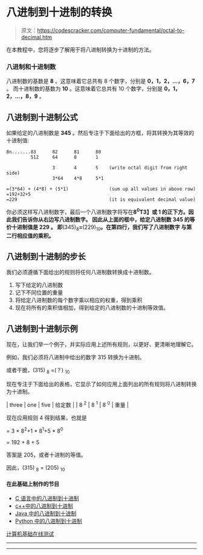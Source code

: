 # 八进制到十进制的转换

> 原文：<https://codescracker.com/computer-fundamental/octal-to-decimal.htm>

在本教程中，您将逐步了解用于将八进制转换为十进制的方法。

### 八进制和十进制数

八进制数的基数是 **8** 。这意味着它总共有 8 个数字，分别是 **0，1，2，...，6，7** 。 而十进制数的基数为 **10** 。这意味着它总共有 10 个数字，分别是 **0，1，2，...，8，9** 。

## 八进制到十进制公式

如果给定的八进制数是 **345** 。然后专注于下面给出的方框，将其转换为其等效的 十进制值:

```
8n.......83      82      81      80
         512     64      8       1

                 3       4       5    (write octal digit from right side)
                 3*64    4*8     5*1

=(3*64) + (4*8) + (5*1)               (sum up all values in above row)
=192+32+5
=229                                  (it is equivalent decimal value)
```

你必须这样写八进制数字，最后一个八进制数字将写在**8<sup>0</sup>T3】或 **1** 的正下方。因此我们告诉你从右边写八进制数字。 因此从上面的框中，给定八进制数 **345** 的等价十进制值是 **229** 。 即**(345)<sub>8</sub>**=**(229)<sub>10</sub>**。在第四行，我们写了八进制数字 与第二行相应值的乘积。**

## 八进制到十进制的步长

我们必须遵循下面给出的规则将任何八进制数转换成十进制数。

1.  写下给定的八进制数
2.  记下不同位置的重量
3.  将给定八进制数的每个数字乘以相应的权重，得到乘积
4.  现在将所有的乘积值相加，得到给定的八进制数的十进制等效值。

## 八进制到十进制示例

现在，让我们举一个例子，并实际应用上述所有规则，以更好、更清晰地理解它。

例如，我们必须将八进制中给出的数字 315 转换为十进制。

或者干脆，(315) <sub>8</sub> =(？) <sub>10</sub>

现在专注于下面给出的表格，它显示了如何应用上面列出的所有规则将八进制转换为十进制。

| three | one | five | 给定数 |
| 8 <sup>2</sup> | 8 <sup>1</sup> | 8 <sup>0</sup> | 重量 |

现在应用规则 4 得到结果，也就是

= 3 * 8<sup>2</sup>+1 * 8<sup>1</sup>+5 * 8<sup>0</sup>

= 192 + 8 + 5

答案是 205，或者十进制的等值。

因此，(315) <sub>8</sub> = (205) <sub>10</sub>

#### 在此基础上制作的节目

*   [C 语言中的八进制到十进制](/c/program/c-program-convert-octal-to-decimal.htm)
*   [c++中的八进制到十进制](/cpp/program/cpp-program-convert-octal-to-decimal.htm)
*   [Java 中的八进制到十进制](/java/program/java-program-convert-octal-to-decimal.htm)
*   [Python 中的八进制到十进制](/python/program/python-program-convert-octal-to-decimal.htm)

[计算机基础在线测试](/exam/showtest.php?subid=14)

* * *

* * *